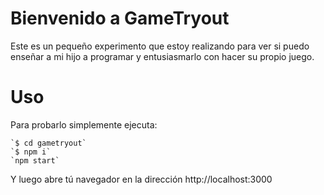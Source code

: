 
# Bienvenido a GameTryout

Este es un pequeño experimento que estoy realizando para ver si puedo enseñar a mi hijo a programar y entusiasmarlo con hacer su propio juego.


# Uso

Para probarlo simplemente ejecuta:

    `$ cd gametryout`
    `$ npm i`
    `npm start`

Y luego abre tú navegador en la dirección http://localhost:3000
